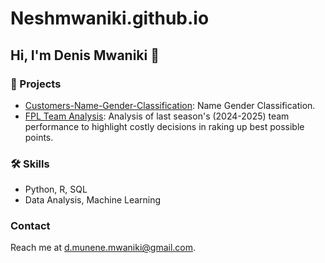 # Neshmwaniki.github.io
## Hi, I'm Denis Mwaniki 👋

### 🌟 Projects
- [Customers-Name-Gender-Classification](https://github.com/Neshmwaniki/Customers-Name-Gender-Classification/blob/main/Gender%20Identification-%20Name%20based.ipynb): Name Gender Classification.
- [FPL Team Analysis](https://github.com/Neshmwaniki/FPL-Team-Analysis/blob/main/Fantasy%20Premier%20League%20Analysis.ipynb): Analysis of last season's (2024-2025) team performance to highlight costly decisions in raking up best possible points.

### 🛠️ Skills
- Python, R, SQL
- Data Analysis, Machine Learning


### Contact
Reach me at [d.munene.mwaniki@gmail.com](mailto:d.munene.mwaniki@gmail.com).
